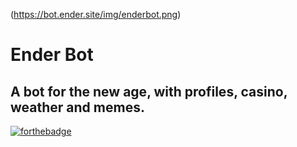 (https://bot.ender.site/img/enderbot.png)
# Ender Bot
## A bot for the new age, with profiles, casino, weather and memes. 
[![forthebadge](https://forthebadge.com/images/badges/made-with-javascript.svg)](https://forthebadge.com)
